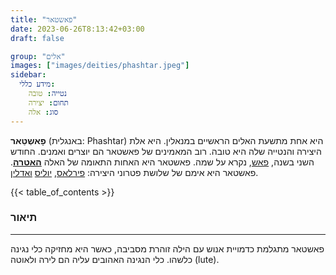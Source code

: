 ```yaml
---
title: "פאשטאר"
date: 2023-06-26T8:13:42+03:00
draft: false

group: "אלים"
images: ["images/deities/phashtar.jpeg"]
sidebar:
  מידע כללי:
    נטייה: טובה
    תחום: יצירה
    סוג: אלה
---
```


**פָאשְטַאר** (באנגלית: Phashtar) היא אחת מתשעת האלים הראשיים במנאלין. היא אלת היצירה והנטייה שלה היא טובה. רוב המאמינים של פאשטאר הם יוצרים ואמנים. החודש השני בשנה, [פאש](../../history/calender/phash), נקרא על שמה. פאשטאר היא האחות התאומה של האלה [**האטרה**](../../deities/hatera). פאשטאר היא אימם של שלושת פטרוני היצירה: [פירלאס](../../deities/firlas), [יוליס](../../deities/yolis) [ואדלין](../../deities/adelene).

{{< table_of_contents >}}

### תיאור

---

פאשטאר מתגלמת כדמויית אנוש עם הילה זוהרת מסביבה, כאשר היא מחזיקה כלי נגינה כלשהו. כלי הנגינה האהובים עליה הם לירה ולאוטה (lute).
